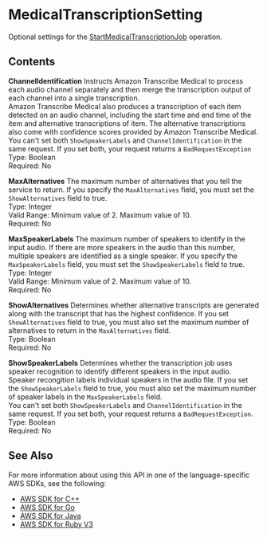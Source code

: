 # MedicalTranscriptionSetting<a name="API_MedicalTranscriptionSetting"></a>

Optional settings for the [StartMedicalTranscriptionJob](API_StartMedicalTranscriptionJob.md) operation\.

## Contents<a name="API_MedicalTranscriptionSetting_Contents"></a>

 **ChannelIdentification**   <a name="transcribe-Type-MedicalTranscriptionSetting-ChannelIdentification"></a>
Instructs Amazon Transcribe Medical to process each audio channel separately and then merge the transcription output of each channel into a single transcription\.  
Amazon Transcribe Medical also produces a transcription of each item detected on an audio channel, including the start time and end time of the item and alternative transcriptions of item\. The alternative transcriptions also come with confidence scores provided by Amazon Transcribe Medical\.  
You can't set both `ShowSpeakerLabels` and `ChannelIdentification` in the same request\. If you set both, your request returns a `BadRequestException`   
Type: Boolean  
Required: No

 **MaxAlternatives**   <a name="transcribe-Type-MedicalTranscriptionSetting-MaxAlternatives"></a>
The maximum number of alternatives that you tell the service to return\. If you specify the `MaxAlternatives` field, you must set the `ShowAlternatives` field to true\.  
Type: Integer  
Valid Range: Minimum value of 2\. Maximum value of 10\.  
Required: No

 **MaxSpeakerLabels**   <a name="transcribe-Type-MedicalTranscriptionSetting-MaxSpeakerLabels"></a>
The maximum number of speakers to identify in the input audio\. If there are more speakers in the audio than this number, multiple speakers are identified as a single speaker\. If you specify the `MaxSpeakerLabels` field, you must set the `ShowSpeakerLabels` field to true\.  
Type: Integer  
Valid Range: Minimum value of 2\. Maximum value of 10\.  
Required: No

 **ShowAlternatives**   <a name="transcribe-Type-MedicalTranscriptionSetting-ShowAlternatives"></a>
Determines whether alternative transcripts are generated along with the transcript that has the highest confidence\. If you set `ShowAlternatives` field to true, you must also set the maximum number of alternatives to return in the `MaxAlternatives` field\.  
Type: Boolean  
Required: No

 **ShowSpeakerLabels**   <a name="transcribe-Type-MedicalTranscriptionSetting-ShowSpeakerLabels"></a>
Determines whether the transcription job uses speaker recognition to identify different speakers in the input audio\. Speaker recongition labels individual speakers in the audio file\. If you set the `ShowSpeakerLabels` field to true, you must also set the maximum number of speaker labels in the `MaxSpeakerLabels` field\.  
You can't set both `ShowSpeakerLabels` and `ChannelIdentification` in the same request\. If you set both, your request returns a `BadRequestException`\.  
Type: Boolean  
Required: No

## See Also<a name="API_MedicalTranscriptionSetting_SeeAlso"></a>

For more information about using this API in one of the language\-specific AWS SDKs, see the following:
+  [AWS SDK for C\+\+](https://docs.aws.amazon.com/goto/SdkForCpp/transcribe-2017-10-26/MedicalTranscriptionSetting) 
+  [AWS SDK for Go](https://docs.aws.amazon.com/goto/SdkForGoV1/transcribe-2017-10-26/MedicalTranscriptionSetting) 
+  [AWS SDK for Java](https://docs.aws.amazon.com/goto/SdkForJava/transcribe-2017-10-26/MedicalTranscriptionSetting) 
+  [AWS SDK for Ruby V3](https://docs.aws.amazon.com/goto/SdkForRubyV3/transcribe-2017-10-26/MedicalTranscriptionSetting) 